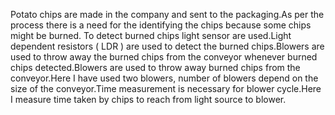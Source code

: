 Potato chips are made in the company and sent to the packaging.As per the process there is a need for the identifying the chips because some chips might be burned.
To detect burned chips light sensor are used.Light dependent resistors ( LDR ) are used to detect the burned chips.Blowers are used to throw away the burned chips from the conveyor whenever burned chips detected.Blowers are used to throw away burned chips from the conveyor.Here I have used two blowers, number of blowers depend on the size of the conveyor.Time measurement is necessary for blower cycle.Here I measure time taken by chips to reach from light source to blower.
